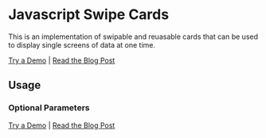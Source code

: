 Javascript Swipe Cards
======================

This is an implementation of swipable and reuasable cards that can be used to display single screens of data at one time.

[Try a Demo]() | [Read the Blog Post]()

## Usage


### Optional Parameters

[Try a Demo]() | [Read the Blog Post]()
